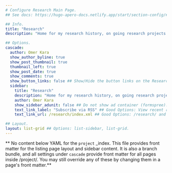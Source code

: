 ```yaml
---
# Configure Research Main Page.
## See docs: https://hugo-apero-docs.netlify.app/start/section-config/#lists-of-pages

## Info.
title: "Research"
description: "Home for my research history, on going research projects and publications, each linked with accompanying materials if any exists."

## Options.
cascade:
  author: Omer Kara
  show_author_byline: true
  show_post_thumbnail: true
  thumbnail_left: true
  show_post_date: true
  show_comments: true
  show_button_links: false ## Show/Hide the button links on the Research Main Page.
  sidebar:
    title: "Research"
    description: "Home for my research history, on going research projects and publications, each linked with accompanying materials if any exists."
    author: Omer Kara
    show_sidebar_adunit: false ## Do not show ad container (formspree).
    text_link_label: "Subscribe via RSS" ## Good Options: View recent research items and Subscribe via RSS.
    text_link_url: /research/index.xml ## Good Options: /research/ and /research/index.xml.

## Layout.
layout: list-grid ## Options: list-sidebar, list-grid.
---
```


** No content below YAML for the `project` _index. This file provides front matter for the listing page layout and sidebar content. It is also a branch bundle, and all settings under `cascade` provide front matter for all pages inside /project/. You may still override any of these by changing them in a page's front matter.**
